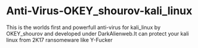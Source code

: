 # Anti-Virus-OKEY_shourov-kali_linux
This is the worlds first and powerfull anti-virus for kali_linux by OKEY_shourov and developed under DarkAlienweb.It can protect your kali linux from 2K17 ransomeware like Y-Fucker
